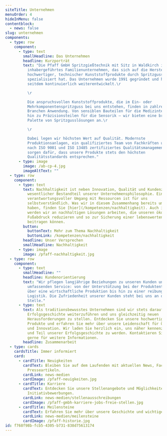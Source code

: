 ```yaml
---
siteTitle: Unternehmen
menuOrder: 4
hideInMenu: false
contentblock:
  - news: false
slug: unternehmen
components:
  - type: row
    component:
      - type: text
        smallHeadline: Das Unternehmen
        headline: Kurzporträt
        text: "Die Pfaff GmbH Spritzgießtechnik mit Sitz in Waldkirch ist ein
          inhabergeführtes Familienunternehmen, das sich auf die Herstellung
          hochwertiger, technischer Kunststoffprodukte durch Spritzgussverfahren
          spezialisiert hat. Das Unternehmen wurde 1991 gegründet und hat sich
          seitdem kontinuierlich weiterentwickelt.\r

          \r

          Die anspruchsvollen Kunststoffprodukte, die im Ein- oder
          Mehrkomponentenspritzguss bei uns entstehen, finden in zahlreichen
          Branchen Anwendung. Von sensiblen Bauteilen für die Medizintechnik bis
          hin zu Präzisionsteilen für die Sensorik – wir bieten eine breite
          Palette von Spritzgusslösungen an.\r

          \r

          Dabei legen wir höchsten Wert auf Qualität. Modernste
          Produktionsanlagen, ein qualifiziertes Team von Fachkräften und ein
          nach ISO 9001 und ISO 13485 zertifiziertes Qualitätsmanagementsystem
          sorgen dafür, dass unsere Produkte stets den höchsten
          Qualitätsstandards entsprechen."
      - type: image
        image: /ab-cp-4.jpg
        imageAltText: ""
  - type: row
    component:
      - type: text
        text: Nachhaltigkeit ist neben Innovation, Qualität und Kundenzufriedenheit ein
          wesentlicher Bestandteil unserer Unternehmensphilosophie. Ein
          verantwortungsvoller Umgang mit Ressourcen ist für uns
          selbstverständlich. Was wir in diesem Zusammenhang bereits umgesetzt
          haben, finden Sie [hier](/kompetenzen/nachhaltigkeit). Auch in Zukunft
          werden wir an nachhaltigen Lösungen arbeiten, die unseren ökologischen
          Fußabdruck reduzieren und so zur Sicherung einer lebenswerten Zukunft
          beitragen können.
        button:
          buttonText: Mehr zum Thema Nachhaltigkeit
          buttonLink: /kompetenzen/nachhaltigkeit
        headline: Unser Versprechen
        smallHeadline: Nachhaltigkeit
      - type: image
        image: /pfaff-nachhaltigkeit.jpg
  - type: row
    component:
      - type: text
        smallHeadline: ""
        headline: Kundenorientierung
        text: "Wir pflegen langjährige Beziehungen zu unseren Kunden und bieten einen
          umfassenden Service: von der Unterstützung bei der Produktentwicklung,
          über eine wirtschaftliche Produktion bis hin zu einer reibungslosen
          Logistik. Die Zufriedenheit unserer Kunden steht bei uns an oberster
          Stelle."
      - type: text
        text: Als traditionsbewusstes Unternehmen sind wir stets darauf bedacht, unsere
          Erfolgsgeschichte weiterzuführen und uns gleichzeitig neuen
          Herausforderungen zu stellen. Entdecken Sie unsere hochwertigen
          Produkte und erfahren Sie mehr über unsere Leidenschaft für Qualität
          und Innovation. Wir laden Sie herzlich ein, uns näher kennenzulernen
          und Teil unserer Erfolgsgeschichte zu werden. Kontaktieren Sie uns
          gerne für weitere Informationen.
        headline: Zusammenarbeit
  - type: cards
    cardsTitle: Immer informiert
    card:
      - cardTitle: Neuigkeiten
        cardText: Bleiben Sie auf dem Laufenden mit aktuellen News, Fachbeiträgen und
          Presseartikeln.
        cardLink: news-medien
        cardImage: /pfaff-neuigkeiten.jpg
      - cardTitle: Karriere
        cardText: Entdecken Sie unsere Stellenangebote und Möglichkeiten für
          Initiativbewerbungen.
        cardLink: news-medien/stellenausschreibungen
        cardImage: /pfaff-gmbh-karriere-jobs-freie-stellen.jpg
      - cardTitle: Meilensteine
        cardText: Erfahren Sie mehr über unsere Geschichte und wichtige Stationen.
        cardLink: news-medien/meilensteine
        cardImage: /pfaff-historie.jpg
id: f768f98b-fcb5-4305-b731-838d75613174
---
```

